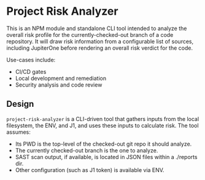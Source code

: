 # Project Risk Analyzer

This is an NPM module and standalone CLI tool intended to analyze the overall
risk profile for the currently-checked-out branch of a code repository. It
will draw risk information from a configurable list of sources, including
JupiterOne before rendering an overall risk verdict for the code.

Use-cases include:

* CI/CD gates
* Local development and remediation
* Security analysis and code review

## Design

`project-risk-analyzer` is a CLI-driven tool that gathers inputs from the local
filesystem, the ENV, and J1, and uses these inputs to calculate risk. The
tool assumes:

* Its PWD is the top-level of the checked-out git repo it should analyze.
* The currently checked-out branch is the one to analyze.
* SAST scan output, if available, is located in JSON files within a ./reports dir.
* Other configuration (such as J1 token) is available via ENV.

